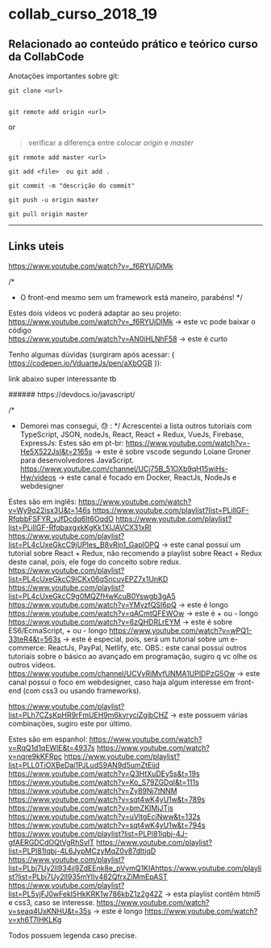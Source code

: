 # collab_curso_2018_19

## Relacionado ao conteúdo prático e teórico curso da CollabCode

<p>Anotações importantes sobre git:</p>

```
git clone <url>
```
```

git remote add origin <url>
```

or
> verificar a diferença entre colocar *origin* e *master*

```
git remote add master <url>
```
```
git add <file>  ou git add .
```

```
git commit -m "descrição do commit" 
```
```
git push -u origin master
```
```
git pull origin master
 ```
 
---
Links uteis
---

https://www.youtube.com/watch?v=_f6RYUjDlMk

/*
 * O front-end mesmo sem um framework está maneiro, parabéns!
 */

Estes dois vídeos vc poderá adaptar ao seu projeto:
https://www.youtube.com/watch?v=_f6RYUjDlMk  → este vc pode baixar o código
<br>
https://www.youtube.com/watch?v=AN0iHLNhF58 → este é curto

Tenho algumas dúvidas (surgiram após acessar: { https://codepen.io/VduarteJs/pen/aXbOGB }):

<p>link abaixo super interessante tb </p>
###### https://devdocs.io/javascript/

/*
 * Demorei mas consegui, 😓 : 
 */
Acrescentei a lista outros tutoriais com TypeScript, JSON, nodeJs, React, React + Redux, VueJs, Firebase, ExpressJs:
Estes são em pt-br:
https://www.youtube.com/watch?v=-He5X522JsI&t=2165s → este é sobre vscode segundo Loiane Groner para desenvolvedores JavaScript.
https://www.youtube.com/channel/UCj75B_51OXb9qH15wiHs-Hw/videos → este canal é focado em Docker, ReactJs, NodeJs e webdesigner



Estes são em inglês:
https://www.youtube.com/watch?v=Wy9q22isx3U&t=146s
https://www.youtube.com/playlist?list=PLillGF-RfqbbFSFYR_yJfDcdq6It6OqdO
https://www.youtube.com/playlist?list=PLillGF-RfqbaxgxkKgKk1XlJAVCX31xRI
https://www.youtube.com/playlist?list=PL4cUxeGkcC9jUPIes_B8vRjn1_GaplOPQ → este canal possuí um tutorial sobre React + Redux, não recomendo a playlist sobre React + Redux deste canal, pois, ele foge do conceito sobre redux.
https://www.youtube.com/playlist?list=PL4cUxeGkcC9iCKx06qSncuvEPZ7x1UnKD
https://www.youtube.com/playlist?list=PL4cUxeGkcC9g0MQZfHwKcuB0Yswgb3gA5
https://www.youtube.com/watch?v=YMvzfQSI6pQ → este é longo
https://www.youtube.com/watch?v=qACmtQFEWOw → este é + ou - longo
https://www.youtube.com/watch?v=6zQHDRLrEYM → este é sobre ES6/EcmaScript, + ou - longo
https://www.youtube.com/watch?v=wPQ1-33teR4&t=563s → este é especial, pois, será um tutorial sobre um e-commerce: ReactJs, PayPal, Netlify, etc. OBS.: este canal possuí outros tutoriais sobre o básico ao avançado em programação, sugiro q vc olhe os outros vídeos.
https://www.youtube.com/channel/UCVyRiMvfUNMA1UPlDPzG5Ow → este canal possuí o foco em webdesigner, caso haja algum interesse em front-end (com css3 ou usando frameworks).

https://www.youtube.com/playlist?list=PLh7CZsKpHR9rFmUEH9m6kvryciZgibCHZ → este possuem várias combinações, sugiro este por último.


Estes são em espanhol:
https://www.youtube.com/watch?v=RqQ1d1qEWlE&t=4937s
https://www.youtube.com/watch?v=nqre9kKFRpc
https://www.youtube.com/playlist?list=PLL0TiOXBeDai1PJLudS9AN9d5umZtEijd
https://www.youtube.com/watch?v=Q3HtXuDEy5s&t=19s
https://www.youtube.com/watch?v=Ko_S79ZGDqI&t=111s
https://www.youtube.com/watch?v=Zy89Nj7tNNM
https://www.youtube.com/watch?v=sqt4wK4yU1w&t=789s
https://www.youtube.com/watch?v=bmZKIMjJTjs
https://www.youtube.com/watch?v=uVltgEcjNww&t=132s
https://www.youtube.com/watch?v=sqt4wK4yU1w&t=794s
https://www.youtube.com/playlist?list=PLPl81lqbj-4J-gfAERGDCdOQtVgRhSvIT
https://www.youtube.com/playlist?list=PLPl81lqbj-4L6JypMCzyMqZ0v87dltjqD
https://www.youtube.com/playlist?list=PLbj7Uy2ll934jj9ZdEEnk8e_pVymQ1KIAhttps://www.youtube.com/playlist?list=PLbj7Uy2ll935mYlIv482QfrxZiMmEpAST
https://www.youtube.com/playlist?list=PL5vjFJ0wFekI5HkKRK1w786kbZ1z2g42Z → esta playlist contêm html5 e css3, caso se interesse.
https://www.youtube.com/watch?v=seaq4UxKNHU&t=35s → este é longo
https://www.youtube.com/watch?v=xh6T7lHKLKg

Todos possuem legenda caso precise. 
